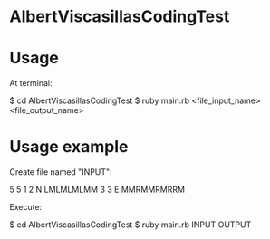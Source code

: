 AlbertViscasillasCodingTest
===========================

<h1>Usage</h1>

At terminal:

$ cd AlbertViscasillasCodingTest
$ ruby main.rb <file_input_name> <file_output_name>


<h1>Usage example</h1>

Create file named "INPUT":

5 5
1 2 N
LMLMLMLMM
3 3 E
MMRMMRMRRM

Execute:

$ cd AlbertViscasillasCodingTest
$ ruby main.rb INPUT OUTPUT